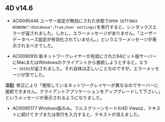4D v14.6
---

* ACI0095446 ユーザー設定が無効にされた状態で``OPEN SETTINGS WINDOW("/Database";True;User settings)``を実行すると，シンタックスエラーが返されました。しかし，エラーメッセージがありません。「ユーザーデータベース設定が有効化されていません。」というエラーメッセージが表示されるべきでした。

* ACI0090910 新ネットワークレイヤーが有効にされた64ビット版サーバーにMacまたはWindowsのクライアントから接続しようとすると，エラー``-19191``が返されました。それ自体は正しいことなのですが，エラーメッセージが空でした。

**注記**: 修正により「使用しているネットワークレイヤーが異なるのでサーバーに接続できません。クライアントアプリケーションをアップグレードして下さい。」というメッセージが表示されるようになりました。

* ACI0095177 Windows版のみ。フルスクリーンモードの4D Viewは，テキストに続けてタブまたは改行を入力すると，テキストが消えました。
